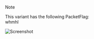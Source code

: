 > [!NOTE]  
> This variant has the following PacketFlag:  
> whmhl  
  
![Screenshot](https://raw.githubusercontent.com/Cryakl/Ultimate-RAT-Collection/refs/heads/main/Gh0stRat/%e6%97%a5%e6%9c%88%e7%a5%9e%e6%95%99VIP%e4%b8%93%e7%89%88/Screenshot.png)
